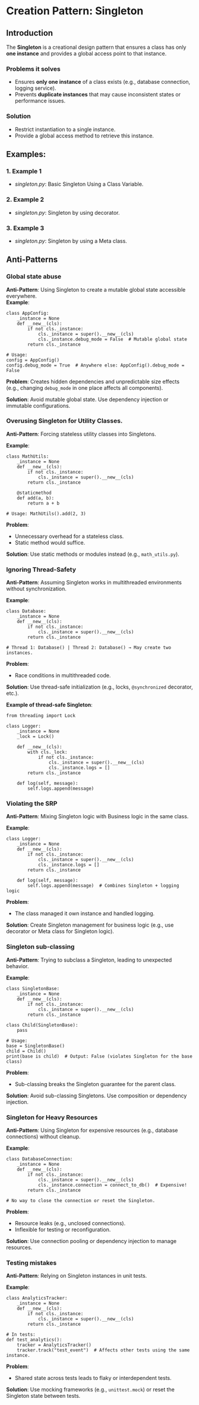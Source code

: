 # Creation Pattern: Singleton


## Introduction


The **Singleton** is a creational design pattern that ensures a class has only **one instance** 
and provides a global access point to that instance.    


### Problems it solves


- Ensures **only one instance** of a class exists (e.g., database connection, logging service).  
- Prevents **duplicate instances** that may cause inconsistent states or performance issues.  


### Solution


- Restrict instantiation to a single instance.  
- Provide a global access method to retrieve this instance.  


## Examples:


### 1. Example 1


- *singleton.py*: Basic Singleton Using a Class Variable. 


### 2. Example 2


- *singleton.py*: Singleton by using decorator.  


### 3. Example 3


- *singleton.py*: Singleton by using a Meta class.  


## Anti-Patterns


### Global state abuse


**Anti-Pattern**: Using Singleton to create a mutable global state accessible everywhere.  
**Example**:

```
class AppConfig:
    _instance = None
    def __new__(cls):
        if not cls._instance:
            cls._instance = super().__new__(cls)
            cls._instance.debug_mode = False  # Mutable global state
        return cls._instance

# Usage:
config = AppConfig()
config.debug_mode = True  # Anywhere else: AppConfig().debug_mode = False
```

**Problem**: Creates hidden dependencies and unpredictable size effects 
(e.g., changing `debug_mode` in one place affects all components).  

**Solution**: Avoid mutable global state. Use dependency injection or immutable configurations.  


### Overusing Singleton for Utility Classes.


**Anti-Pattern**: Forcing stateless utility classes into Singletons. 

**Example**:

```
class MathUtils:
    _instance = None
    def __new__(cls):
        if not cls._instance:
            cls._instance = super().__new__(cls)
        return cls._instance

    @staticmethod
    def add(a, b):
        return a + b

# Usage: MathUtils().add(2, 3)
```

**Problem**:

- Unnecessary overhead for a stateless class.  
- Static method would suffice.  

**Solution**: Use static methods or modules instead (e.g., `math_utils.py`).


### Ignoring Thread-Safety


**Anti-Pattern**: Assuming Singleton works in multithreaded environments without 
synchronization.  

**Example**:

```
class Database:
    _instance = None
    def __new__(cls):
        if not cls._instance:
            cls._instance = super().__new__(cls)
        return cls._instance

# Thread 1: Database() | Thread 2: Database() → May create two instances.
```

**Problem**:

- Race conditions in multithreaded code.  

**Solution**: Use thread-safe initialization (e.g., locks, `@synchronized` decorator, etc.).

**Example of thread-safe Singleton**:

```
from threading import Lock

class Logger:
    _instance = None
    _lock = Lock()

    def __new__(cls):
        with cls._lock:
            if not cls._instance:
                cls._instance = super().__new__(cls)
                cls._instance.logs = []
        return cls._instance

    def log(self, message):
        self.logs.append(message)
```


### Violating the SRP


**Anti-Pattern**: Mixing Singleton logic with Business logic in the same class. 

**Example**:

```
class Logger:
    _instance = None
    def __new__(cls):
        if not cls._instance:
            cls._instance = super().__new__(cls)
            cls._instance.logs = []
        return cls._instance

    def log(self, message):
        self.logs.append(message)  # Combines Singleton + logging logic
```

**Problem**:

- The class managed it own instance and handled logging.  


**Solution**: Create Singleton management for business logic 
(e.g., use decorator or Meta class for Singleton logic).  


### Singleton sub-classing


**Anti-Pattern**: Trying to subclass a Singleton, leading to unexpected behavior.

**Example**:

```
class SingletonBase:
    _instance = None
    def __new__(cls):
        if not cls._instance:
            cls._instance = super().__new__(cls)
        return cls._instance

class Child(SingletonBase):
    pass

# Usage:
base = SingletonBase()
child = Child()
print(base is child)  # Output: False (violates Singleton for the base class)
```

**Problem**:

- Sub-classing breaks the Singleton guarantee for the parent class.


**Solution**: Avoid sub-classing Singletons. Use composition or dependency injection.


### Singleton for Heavy Resources


**Anti-Pattern**: Using Singleton for expensive resources (e.g., database connections) without cleanup.

**Example**:

```
class DatabaseConnection:
    _instance = None
    def __new__(cls):
        if not cls._instance:
            cls._instance = super().__new__(cls)
            cls._instance.connection = connect_to_db()  # Expensive!
        return cls._instance

# No way to close the connection or reset the Singleton.
```

**Problem**:

- Resource leaks (e.g., unclosed connections).
- Inflexible for testing or reconfiguration.


**Solution**: Use connection pooling or dependency injection to manage resources.


### Testing mistakes


**Anti-Pattern**: Relying on Singleton instances in unit tests.

**Example**:

```
class AnalyticsTracker:
    _instance = None
    def __new__(cls):
        if not cls._instance:
            cls._instance = super().__new__(cls)
        return cls._instance

# In tests:
def test_analytics():
    tracker = AnalyticsTracker()
    tracker.track("test_event")  # Affects other tests using the same instance.
```

**Problem**:

- Shared state across tests leads to flaky or interdependent tests.


**Solution**: Use mocking frameworks (e.g., `unittest.mock`) or reset the Singleton state between tests.